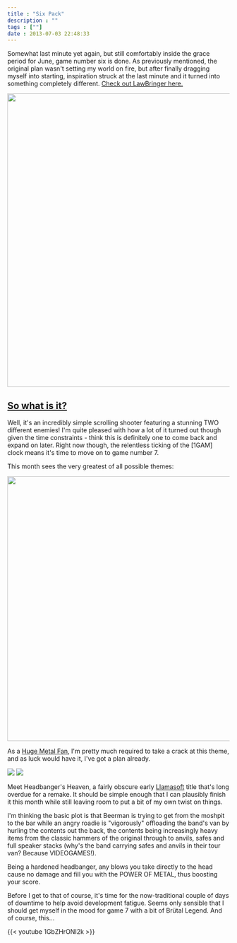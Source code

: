 ```yaml
---
title : "Six Pack"
description : ""
tags : [""]
date : 2013-07-03 22:48:33
---
```

Somewhat last minute yet again, but still comfortably inside the grace period for June, game number six is done. As previously mentioned, the original plan wasn't setting my world on fire, but after finally dragging myself into starting, inspiration struck at the last minute and it turned into something completely different. <a href="/games/1gam-2013/lawbringer">Check out LawBringer here.</a>

<a href="/games/lawbringer"><img src="https://s3.amazonaws.com/beercave.co.uk/gameamonth2013/month6/logo.png" width="665" /></a>

<!--more-->

<h2><a href="http://www.youtube.com/watch?v=TxWN8AhNER0">So what is it?</a></h2>
Well, it's an incredibly simple scrolling shooter featuring a stunning TWO different enemies! I'm quite pleased with how a lot of it turned out though given the time constraints - think this is definitely one to come back and expand on later. Right now though, the relentless ticking of the [1GAM] clock means it's time to move on to game number 7.

This month sees the very greatest of all possible themes:


<img style="display:block;width:600px; margin-left:auto; margin-right:auto;" src="https://s3.amazonaws.com/beercave.co.uk/blogpics/metal.png" />

As a <a href="http://www.tumblr.com/tagged/huge%20metal%20fan">Huge Metal Fan</a>, I'm pretty much required to take a crack at this theme, and as luck would have it, I've got a plan already.


<div style="width:610px; margin-left:auto; margin-right:auto;">
<img src="https://s3.amazonaws.com/beercave.co.uk/blogpics/hhtitle.png" />

<img src="https://s3.amazonaws.com/beercave.co.uk/blogpics/hhingame.png" />

</div>

Meet Headbanger's Heaven, a fairly obscure early <a href="http://www.llamasoft.co.uk">Llamasoft</a> title that's long overdue for a remake. It should be simple enough that I can plausibly finish it this month while still leaving room to put a bit of my own twist on things.


I'm thinking the basic plot is that Beerman is trying to get from the moshpit to the bar while an angry roadie is "vigorously" offloading the band's van by hurling the contents out the back, the contents being increasingly heavy items from the classic hammers of the original through to anvils, safes and full speaker stacks (why's the band carrying safes and anvils in their tour van? Because VIDEOGAMES!).


Being a hardened headbanger, any blows you take directly to the head cause no damage and fill you with the POWER OF METAL, thus boosting your score.


Before I get to that of course, it's time for the now-traditional couple of days of downtime to help avoid development fatigue. Seems only sensible that I should get myself in the mood for game 7 with a bit of Br&uuml;tal Legend. And of course, this...


{{< youtube 1GbZHrONI2k >}}